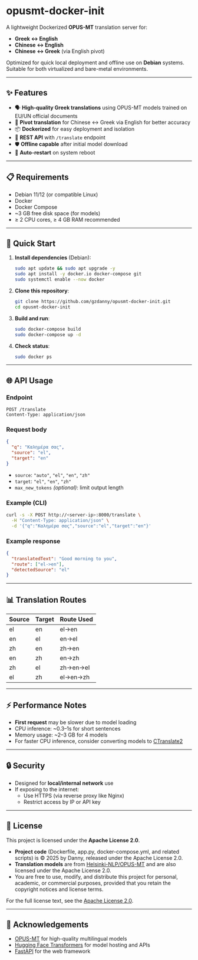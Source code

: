 # opusmt-docker-init

A lightweight Dockerized **OPUS-MT** translation server for:

- **Greek ↔ English**
- **Chinese ↔ English**
- **Chinese ↔ Greek** (via English pivot)

Optimized for quick local deployment and offline use on **Debian** systems.  
Suitable for both virtualized and bare-metal environments.

---

## ✨ Features

- 🗣 **High-quality Greek translations** using OPUS-MT models trained on EU/UN official documents
- 🔄 **Pivot translation** for Chinese ↔ Greek via English for better accuracy
- 📦 **Dockerized** for easy deployment and isolation
- 🔌 **REST API** with `/translate` endpoint
- 🛡 **Offline capable** after initial model download
- 🔁 **Auto-restart** on system reboot

---

## 📋 Requirements

- Debian 11/12 (or compatible Linux)
- Docker
- Docker Compose
- ~3 GB free disk space (for models)
- ≥ 2 CPU cores, ≥ 4 GB RAM recommended

---

## 🚀 Quick Start

1. **Install dependencies** (Debian):
   ```bash
   sudo apt update && sudo apt upgrade -y
   sudo apt install -y docker.io docker-compose git
   sudo systemctl enable --now docker
   ```

2. **Clone this repository**:
   ```bash
   git clone https://github.com/gzdanny/opusmt-docker-init.git
   cd opusmt-docker-init
   ```

3. **Build and run**:
   ```bash
   sudo docker-compose build
   sudo docker-compose up -d
   ```

4. **Check status**:
   ```bash
   sudo docker ps
   ```

---

## 🌐 API Usage

### Endpoint
```
POST /translate
Content-Type: application/json
```

### Request body
```json
{
  "q": "Καλημέρα σας",
  "source": "el",
  "target": "en"
}
```
- `source`: `"auto"`, `"el"`, `"en"`, `"zh"`
- `target`: `"el"`, `"en"`, `"zh"`
- `max_new_tokens` *(optional)*: limit output length

### Example (CLI)
```bash
curl -s -X POST http://<server-ip>:8000/translate \
  -H "Content-Type: application/json" \
  -d '{"q":"Καλημέρα σας","source":"el","target":"en"}'
```

### Example response
```json
{
  "translatedText": "Good morning to you",
  "route": ["el->en"],
  "detectedSource": "el"
}
```

---

## 📊 Translation Routes

| Source | Target | Route Used |
|--------|--------|------------|
| el     | en     | el→en      |
| en     | el     | en→el      |
| zh     | en     | zh→en      |
| en     | zh     | en→zh      |
| zh     | el     | zh→en→el   |
| el     | zh     | el→en→zh   |

---

## ⚡ Performance Notes

- **First request** may be slower due to model loading
- CPU inference: ~0.3–1s for short sentences
- Memory usage: ~2–3 GB for 4 models
- For faster CPU inference, consider converting models to [CTranslate2](https://opennmt.net/CTranslate2/)

---

## 🔒 Security

- Designed for **local/internal network** use
- If exposing to the internet:
  - Use HTTPS (via reverse proxy like Nginx)
  - Restrict access by IP or API key

---

## 📜 License

This project is licensed under the **Apache License 2.0**.

- **Project code** (Dockerfile, app.py, docker-compose.yml, and related scripts) is © 2025 by Danny, released under the Apache License 2.0.
- **Translation models** are from [Helsinki-NLP/OPUS-MT](https://huggingface.co/Helsinki-NLP) and are also licensed under the Apache License 2.0.
- You are free to use, modify, and distribute this project for personal, academic, or commercial purposes, provided that you retain the copyright notices and license terms.

For the full license text, see the [Apache License 2.0](https://www.apache.org/licenses/LICENSE-2.0).

---

## 🙌 Acknowledgements

- [OPUS-MT](https://opus.nlpl.eu/Opus-MT.php) for high-quality multilingual models
- [Hugging Face Transformers](https://huggingface.co/transformers/) for model hosting and APIs
- [FastAPI](https://fastapi.tiangolo.com/) for the web framework
```
